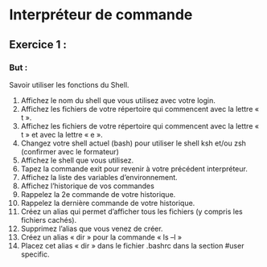 # Interpréteur de commande

## Exercice 1 : 

### But : ### 
Savoir utiliser les fonctions du Shell.

1. Affichez le nom du shell que vous utilisez avec votre login.
2. Affichez les fichiers de votre répertoire qui commencent avec la lettre « t ».
3. Affichez les fichiers de votre répertoire qui commencent avec la lettre « t » et avec la lettre « e ».
4. Changez votre shell actuel (bash) pour utiliser le shell ksh et/ou zsh (confirmer avec le formateur)
5. Affichez le shell que vous utilisez.
6. Tapez la commande exit pour revenir à votre précédent interpréteur.
7. Affichez la liste des variables d’environnement.
8. Affichez l’historique de vos commandes
9. Rappelez la 2e commande de votre historique.
10. Rappelez la dernière commande de votre historique.
11. Créez un alias qui permet d’afficher tous les fichiers (y compris les fichiers cachés).
12. Supprimez l’alias que vous venez de créer.
13. Créez un alias « dir » pour la commande « ls –l »
14. Placez cet alias « dir » dans le fichier .bashrc dans la section #user specific.